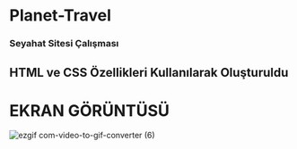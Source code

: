 ﻿# Planet-Travel

<h3> Seyahat Sitesi Çalışması </h3> 

<h2> HTML ve CSS Özellikleri Kullanılarak Oluşturuldu</h2>

# EKRAN GÖRÜNTÜSÜ
![ezgif com-video-to-gif-converter (6)](https://github.com/kaymakhasan/Planet-Travel/assets/147662994/11e00ed6-a6f0-43fc-a68f-7308d1092501)
